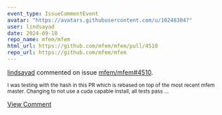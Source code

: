 ```yaml
---
event_type: IssueCommentEvent
avatar: "https://avatars.githubusercontent.com/u/10248304?"
user: lindsayad
date: 2024-09-18
repo_name: mfem/mfem
html_url: https://github.com/mfem/mfem/pull/4510
repo_url: https://github.com/mfem/mfem
---
```


<a href='https://github.com/lindsayad' target='_blank'>lindsayad</a> commented on issue <a href='https://github.com/mfem/mfem/pull/4510' target='_blank'>mfem/mfem#4510</a>.

<small>I was testing with the hash in this PR which is rebased on top of the most recent mfem master. Changing to not use a cuda capable install, all tests pass...</small>

<a href='https://github.com/mfem/mfem/pull/4510' target='_blank'>View Comment</a>